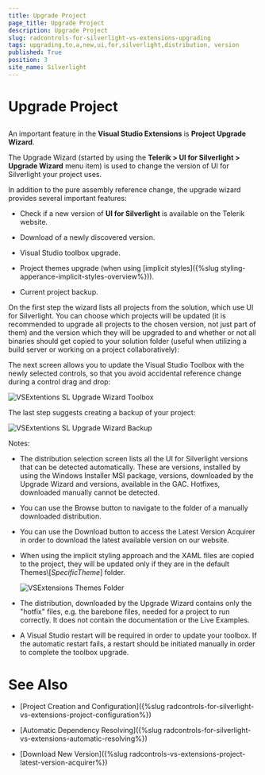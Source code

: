 ```yaml
---
title: Upgrade Project
page_title: Upgrade Project
description: Upgrade Project
slug: radcontrols-for-silverlight-vs-extensions-upgrading
tags: upgrading,to,a,new,ui,for,silverlight,distribution, version
published: True
position: 3
site_name: Silverlight
---
```


# Upgrade Project



## 

An important feature in the __Visual Studio Extensions__ is __Project Upgrade Wizard__. 

The Upgrade Wizard (started by using the __Telerik > UI for Silverlight > Upgrade Wizard__ menu item) is used to change the version of UI for Silverlight your project uses. 

In addition to the pure assembly reference change, the upgrade wizard provides several important features: 

* Check if a new version of __UI for Silverlight__ is available on the Telerik website. 

* Download of a newly discovered version. 

* Visual Studio toolbox upgrade. 

* Project themes upgrade (when using [implicit styles]({%slug styling-apperance-implicit-styles-overview%})).

* Current project backup. 

On the first step the wizard lists all projects from the solution, which use UI for Silverlight. You can choose which projects will be updated (it is recommended to upgrade all projects to the chosen version, not just part of them) and the version which they will be upgraded to and whether or not all binaries should get copied to your solution folder (useful when utilizing a build server or working on a project collaboratively):



The next screen allows you to update the Visual Studio Toolbox with the newly selected controls, so that you avoid accidental reference change during a control drag and drop:

![VSExtentions SL Upgrade Wizard Toolbox](images/VSExtentions_SL_UpgradeWizardToolbox.png)

The last step suggests creating a backup of your project: 

![VSExtentions SL Upgrade Wizard Backup](images/VSExtentions_SL_UpgradeWizardBackup.png)

Notes: 

* The distribution selection screen lists all the UI for Silverlight versions that can be detected automatically. These are versions, installed by using the Windows Installer MSI package, versions, downloaded by the Upgrade Wizard and versions, available in the GAC. Hotfixes, downloaded manually cannot be detected.

* You can use the Browse button to navigate to the folder of a manually downloaded distribution.  

* You can use the Download button to access the Latest Version Acquirer in order to download the latest available version on our website. 

* When using the implicit styling approach and the XAML files are copied to the project, they will be updated only if they are in the default Themes\\[*SpecificTheme*] folder.

	![VSExtensions Themes Folder](images/VSExtensions_SL_ThemeFilesUnderNamedFolder.png)

* The distribution, downloaded by the Upgrade Wizard contains only the "hotfix" files, e.g. the barebone files, needed for a project to run correctly. It does not contain the documentation or the Live Examples.

* A Visual Studio restart will be required in order to update your toolbox. If the automatic restart fails, a restart should be initiated manually in order to complete the toolbox upgrade.


# See Also

 * [Project Creation and Configuration]({%slug radcontrols-for-silverlight-vs-extensions-project-configuration%})

 * [Automatic Dependency Resolving]({%slug radcontrols-for-silverlight-vs-extensions-automatic-resolving%})

 * [Download New Version]({%slug radcontrols-vs-extensions-project-latest-version-acquirer%})
